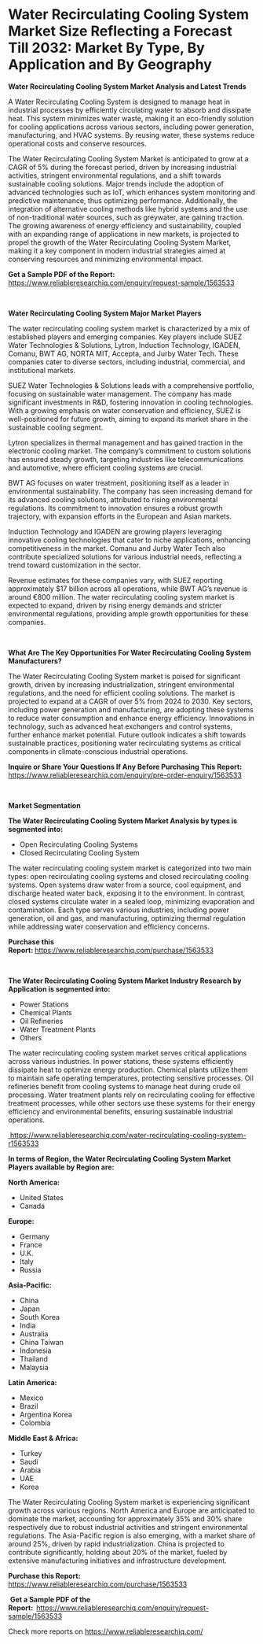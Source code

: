 <p><h1>Water Recirculating Cooling System Market Size Reflecting a Forecast Till 2032: Market By Type, By Application and By Geography</h1></p><p><strong>Water Recirculating Cooling System Market Analysis and Latest Trends</strong></p>
<p><p>A Water Recirculating Cooling System is designed to manage heat in industrial processes by efficiently circulating water to absorb and dissipate heat. This system minimizes water waste, making it an eco-friendly solution for cooling applications across various sectors, including power generation, manufacturing, and HVAC systems. By reusing water, these systems reduce operational costs and conserve resources.</p><p>The Water Recirculating Cooling System Market is anticipated to grow at a CAGR of 5% during the forecast period, driven by increasing industrial activities, stringent environmental regulations, and a shift towards sustainable cooling solutions. Major trends include the adoption of advanced technologies such as IoT, which enhances system monitoring and predictive maintenance, thus optimizing performance. Additionally, the integration of alternative cooling methods like hybrid systems and the use of non-traditional water sources, such as greywater, are gaining traction. The growing awareness of energy efficiency and sustainability, coupled with an expanding range of applications in new markets, is projected to propel the growth of the Water Recirculating Cooling System Market, making it a key component in modern industrial strategies aimed at conserving resources and minimizing environmental impact.</p></p>
<p><strong>Get a Sample PDF of the Report:&nbsp;</strong> <a href="https://www.reliableresearchiq.com/enquiry/request-sample/1563533?utm_campaign=3026&utm_medium=2&utm_source=Github&utm_content=ia&utm_term=11042025&utm_id=water-recirculating-cooling-system">https://www.reliableresearchiq.com/enquiry/request-sample/1563533</a></p>
<p>&nbsp;</p>
<p><strong>Water Recirculating Cooling System Major Market Players</strong></p>
<p><p>The water recirculating cooling system market is characterized by a mix of established players and emerging companies. Key players include SUEZ Water Technologies & Solutions, Lytron, Induction Technology, IGADEN, Comanu, BWT AG, NORTA MIT, Accepta, and Jurby Water Tech. These companies cater to diverse sectors, including industrial, commercial, and institutional markets.</p><p>SUEZ Water Technologies & Solutions leads with a comprehensive portfolio, focusing on sustainable water management. The company has made significant investments in R&D, fostering innovation in cooling technologies. With a growing emphasis on water conservation and efficiency, SUEZ is well-positioned for future growth, aiming to expand its market share in the sustainable cooling segment.</p><p>Lytron specializes in thermal management and has gained traction in the electronic cooling market. The company’s commitment to custom solutions has ensured steady growth, targeting industries like telecommunications and automotive, where efficient cooling systems are crucial.</p><p>BWT AG focuses on water treatment, positioning itself as a leader in environmental sustainability. The company has seen increasing demand for its advanced cooling solutions, attributed to rising environmental regulations. Its commitment to innovation ensures a robust growth trajectory, with expansion efforts in the European and Asian markets.</p><p>Induction Technology and IGADEN are growing players leveraging innovative cooling technologies that cater to niche applications, enhancing competitiveness in the market. Comanu and Jurby Water Tech also contribute specialized solutions for various industrial needs, reflecting a trend toward customization in the sector.</p><p>Revenue estimates for these companies vary, with SUEZ reporting approximately $17 billion across all operations, while BWT AG’s revenue is around €800 million. The water recirculating cooling system market is expected to expand, driven by rising energy demands and stricter environmental regulations, providing ample growth opportunities for these companies.</p></p>
<p>&nbsp;</p>
<p><strong>What Are The Key Opportunities For Water Recirculating Cooling System Manufacturers?</strong></p>
<p><p>The Water Recirculating Cooling System market is poised for significant growth, driven by increasing industrialization, stringent environmental regulations, and the need for efficient cooling solutions. The market is projected to expand at a CAGR of over 5% from 2024 to 2030. Key sectors, including power generation and manufacturing, are adopting these systems to reduce water consumption and enhance energy efficiency. Innovations in technology, such as advanced heat exchangers and control systems, further enhance market potential. Future outlook indicates a shift towards sustainable practices, positioning water recirculating systems as critical components in climate-conscious industrial operations.</p></p>
<p><strong>Inquire or Share Your Questions If Any Before Purchasing This Report:</strong> <a href="https://www.reliableresearchiq.com/enquiry/pre-order-enquiry/1563533?utm_campaign=3026&utm_medium=2&utm_source=Github&utm_content=ia&utm_term=11042025&utm_id=water-recirculating-cooling-system">https://www.reliableresearchiq.com/enquiry/pre-order-enquiry/1563533</a></p>
<p>&nbsp;</p>
<p><strong>Market Segmentation</strong></p>
<p><strong>The Water Recirculating Cooling System Market Analysis by types is segmented into:</strong></p>
<p><ul><li>Open Recirculating Cooling Systems</li><li>Closed Recirculating Cooling System</li></ul></p>
<p><p>The water recirculating cooling system market is categorized into two main types: open recirculating cooling systems and closed recirculating cooling systems. Open systems draw water from a source, cool equipment, and discharge heated water back, exposing it to the environment. In contrast, closed systems circulate water in a sealed loop, minimizing evaporation and contamination. Each type serves various industries, including power generation, oil and gas, and manufacturing, optimizing thermal regulation while addressing water conservation and efficiency concerns.</p></p>
<p><strong>Purchase this Report:&nbsp;</strong><a href="https://www.reliableresearchiq.com/purchase/1563533?utm_campaign=3026&utm_medium=2&utm_source=Github&utm_content=ia&utm_term=11042025&utm_id=water-recirculating-cooling-system">https://www.reliableresearchiq.com/purchase/1563533</a></p>
<p>&nbsp;</p>
<p><strong>The Water Recirculating Cooling System Market Industry Research by Application is segmented into:</strong></p>
<p><ul><li>Power Stations</li><li>Chemical Plants</li><li>Oil Refineries</li><li>Water Treatment Plants</li><li>Others</li></ul></p>
<p><p>The water recirculating cooling system market serves critical applications across various industries. In power stations, these systems efficiently dissipate heat to optimize energy production. Chemical plants utilize them to maintain safe operating temperatures, protecting sensitive processes. Oil refineries benefit from cooling systems to manage heat during crude oil processing. Water treatment plants rely on recirculating cooling for effective treatment processes, while other sectors use these systems for their energy efficiency and environmental benefits, ensuring sustainable industrial operations.</p></p>
<p><a href="https://www.reliableresearchiq.com/water-recirculating-cooling-system-r1563533?utm_campaign=3026&utm_medium=2&utm_source=Github&utm_content=ia&utm_term=11042025&utm_id=water-recirculating-cooling-system">&nbsp;https://www.reliableresearchiq.com/water-recirculating-cooling-system-r1563533</a></p>
<p><strong>In terms of Region, the Water Recirculating Cooling System Market Players available by Region are:</strong></p>
<p>
    <p> <strong> North America: </strong>
        <ul>
            <li>United States</li>
            <li>Canada</li>
        </ul>
        </p> 
    <p> <strong> Europe: </strong>
        <ul>
            <li>Germany</li>
            <li>France</li>
            <li>U.K.</li>
            <li>Italy</li>
            <li>Russia</li>
        </ul>
        </p> 
    <p> <strong> Asia-Pacific: </strong>
        <ul>
            <li>China</li>
            <li>Japan</li>
            <li>South Korea</li>
            <li>India</li>
            <li>Australia</li>
            <li>China Taiwan</li>
            <li>Indonesia</li>
            <li>Thailand</li>
            <li>Malaysia</li>
        </ul>
        </p> 
    <p> <strong> Latin America: </strong>
        <ul>
            <li>Mexico</li>
            <li>Brazil</li>
            <li>Argentina Korea</li>
            <li>Colombia</li>
        </ul>
        </p> 
    <p> <strong> Middle East & Africa: </strong>
        <ul>
            <li>Turkey</li>
            <li>Saudi</li>
            <li>Arabia</li>
            <li>UAE</li>
            <li>Korea</li>
        </ul>
    </p>
    </p>
<p><p>The Water Recirculating Cooling System market is experiencing significant growth across various regions. North America and Europe are anticipated to dominate the market, accounting for approximately 35% and 30% share respectively due to robust industrial activities and stringent environmental regulations. The Asia-Pacific region is also emerging, with a market share of around 25%, driven by rapid industrialization. China is projected to contribute significantly, holding about 20% of the market, fueled by extensive manufacturing initiatives and infrastructure development.</p></p>
<p><strong>Purchase this Report: </strong><a href="https://www.reliableresearchiq.com/purchase/1563533?utm_campaign=3026&utm_medium=2&utm_source=Github&utm_content=ia&utm_term=11042025&utm_id=water-recirculating-cooling-system">https://www.reliableresearchiq.com/purchase/1563533</a></p>
<p>&nbsp;<strong>Get a Sample PDF of the Report:&nbsp;&nbsp;</strong><a href="https://www.reliableresearchiq.com/enquiry/request-sample/1563533?utm_campaign=3026&utm_medium=2&utm_source=Github&utm_content=ia&utm_term=11042025&utm_id=water-recirculating-cooling-system">https://www.reliableresearchiq.com/enquiry/request-sample/1563533</a></p>
<p><strong></strong></p>
<p>Check more reports on <a href="https://www.reliableresearchiq.com/?utm_campaign=3026&utm_medium=2&utm_source=Github&utm_content=ia&utm_term=11042025&utm_id=water-recirculating-cooling-system">https://www.reliableresearchiq.com/</a></p>